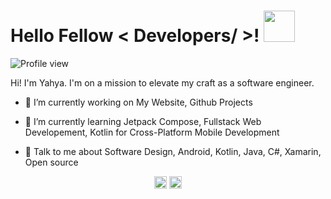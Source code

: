 <h1> Hello Fellow < Developers/ >! <img src = "https://raw.githubusercontent.com/MartinHeinz/MartinHeinz/master/wave.gif" width = 50px> </h1>
<p align='center'>

![Profile view](https://komarev.com/ghpvc/?username=whyrising)
  
</p>
<div size='20px'> Hi! I'm Yahya. I'm on a mission to elevate my craft as a software engineer.
</div>

- 🔭 I’m currently working on My Website, Github Projects

- 🌱 I’m currently learning Jetpack Compose, Fullstack Web Developement, Kotlin for Cross-Platform Mobile Development

- 💬 Talk to me about Software Design, Android, Kotlin, Java, C#, Xamarin, Open source
  

<p align="center">
<a href="https://www.linkedin.com/in/yahya-tinani" target="blank"><img align="center" src="https://cdn.jsdelivr.net/npm/simple-icons@3.0.1/icons/linkedin.svg" alt="yahya-tinani" height="20" width="20" /></a>
<a href = 'https://www.github.com/whyrising'> <img align="center" src="https://cdn.jsdelivr.net/npm/simple-icons@3.0.1/icons/github.svg" alt="yahya-tinani" height="20" width="20" /></a>
</p>

<!--
**whyrising/whyrising** is a ✨ _special_ ✨ repository because its `README.md` (this file) appears on your GitHub profile.

Here are some ideas to get you started:

- 🔭 I’m currently working on ...
- 🌱 I’m currently learning ...
- 👯 I’m looking to collaborate on ...
- 🤔 I’m looking for help with ...
- 💬 Ask me about ...
- 📫 How to reach me: ...
- 😄 Pronouns: ...
- ⚡ Fun fact: ...
-->
